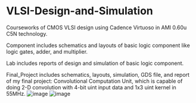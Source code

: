 # VLSI-Design-and-Simulation
Courseworks of CMOS VLSI design using Cadence Virtuoso in AMI 0.60u C5N technology.

Component includes schematics and layouts of basic logic component like logic gates, adder, and multiplier.

Lab includes reports of design and simulation of basic logic component.

Final_Project includes schematics, layouts, simulation, GDS file, and report of my final project: Convolutional Computation Unit, which is capable of doing 2-D convolution with 4-bit uint input data and 1x3 uint kernel in 55MHz.
![image](https://user-images.githubusercontent.com/96307958/232629502-f71b92c7-b0f8-4a11-9c9e-7314646643dd.png)
![image](https://user-images.githubusercontent.com/96307958/232629562-a328ba9d-434d-4210-a741-2a050e854cca.png)
